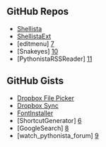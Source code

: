 GitHub Repos
------------
* [Shellista][1]
* [ShellistaExt][2]
* [editmenu] [7]
* [Snakeyes] [10]
* [PythonistaRSSReader] [11]

GitHub Gists
------------
* [Dropbox File Picker][3]
* [Dropbox Sync][4]
* [FontInstaller][5]
* [ShortcutGenerator] [6]
* [GoogleSearch] [8]
* [watch_pythonista_forum] [9]

[1]: https://github.com/transistor1/shellista
[2]: https://github.com/briarfox/ShellistaExt
[3]: https://gist.github.com/omz/fb180c58c94526e2c40b
[4]: https://gist.github.com/sidewinder42/8631794
[5]: https://gist.github.com/omz/9901460
[6]: https://gist.github.com/omz/7870550
[7]: https://github.com/jsbain/editmenu
[8]: https://gist.github.com/omz/3908817
[9]: https://gist.github.com/cclauss/8794104
[10]: https://github.com/gerzer/snakeyes
[11]: https://github.com/dlo/PythonistaRSSReader